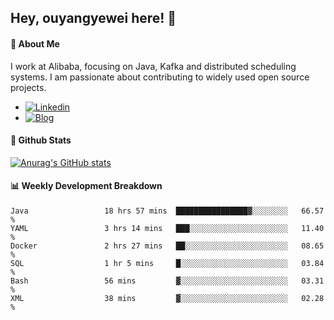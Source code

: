 ## Hey, ouyangyewei here! :wave:

#### :rocket: About Me
I work at Alibaba, focusing on Java, Kafka and distributed scheduling systems. I am passionate about contributing to widely used open source projects.

- [![Linkedin](https://img.shields.io/badge/LinkedIn-ouyangyewei-blue)](https://www.linkedin.com/in/ouyangyewei/)
- [![Blog](https://img.shields.io/badge/Blog-yeweiouyang-orange)](https://blog.csdn.net/yeweiouyang)

#### :star2: Github Stats
[![Anurag's GitHub stats](https://github-readme-stats.vercel.app/api?username=ouyangyewei&show_icons=true&cache_seconds=3600&theme=tokyonight)](https://github.com/anuraghazra/github-readme-stats)

#### :bar_chart: Weekly Development Breakdown
<!--START_SECTION:waka-->

```text
Java                 18 hrs 57 mins  ████████████████▓░░░░░░░░   66.57 %
YAML                 3 hrs 14 mins   ███░░░░░░░░░░░░░░░░░░░░░░   11.40 %
Docker               2 hrs 27 mins   ██░░░░░░░░░░░░░░░░░░░░░░░   08.65 %
SQL                  1 hr 5 mins     █░░░░░░░░░░░░░░░░░░░░░░░░   03.84 %
Bash                 56 mins         ▓░░░░░░░░░░░░░░░░░░░░░░░░   03.31 %
XML                  38 mins         ▓░░░░░░░░░░░░░░░░░░░░░░░░   02.28 %
```

<!--END_SECTION:waka-->
